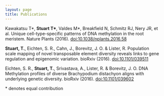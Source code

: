 ```yaml
---
layout: page
title: Publications
---
```


Kawakatsu T\*, **Stuart T\***, Valdes M\*, Breakfield N, Schmitz RJ, Nery JR, et al. Unique cell-type-specific patterns of DNA methylation in the root meristem. Nature Plants (2016). [doi:10.1038/nplants.2016.58](http://dx.doi.org/10.1038/nplants.2016.58)

**Stuart, T.**, Eichten, S. R., Cahn, J., Borevitz, J. O. & Lister, R. Population scale mapping of novel transposable element diversity reveals links to gene regulation and epigenomic variation. bioRxiv (2016). [doi:10.1101/039511](http://biorxiv.org/content/early/2016/02/21/039511)

Eichten, S. R., **Stuart, T.**, Srivastava, A., Lister, R. & Borevitz, J. O. DNA Methylation profiles of diverse Brachypodium distachyon aligns with underlying genetic diversity. bioRxiv (2016). [doi:10.1101/039602](http://biorxiv.org/content/early/2016/02/17/039602)

\* denotes equal contribution